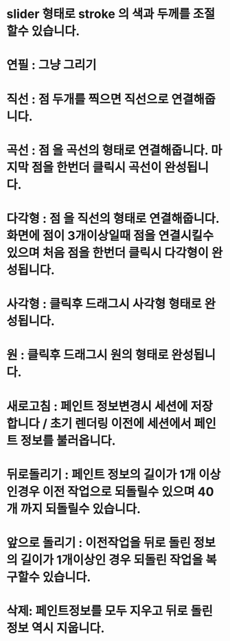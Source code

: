 # slider 형태로 stroke 의 색과 두께를 조절할수 있습니다.
#
# 연필 : 그냥 그리기
# 직선 : 점 두개를 찍으면 직선으로 연결해줍니다.
# 곡선 : 점 을 곡선의 형태로 연결해줍니다. 마지막 점을 한번더 클릭시 곡선이 완성됩니다.
# 다각형 : 점 을 직선의 형태로 연결해줍니다. 화면에 점이 3개이상일때 점을 연결시킬수 있으며 처음 점을 한번더 클릭시 다각형이 완성됩니다.
# 사각형 : 클릭후 드래그시 사각형 형태로 완성됩니다.
# 원 : 클릭후 드래그시 원의 형태로 완성됩니다.
#
# 새로고침 : 페인트 정보변경시 세션에 저장합니다 / 초기 렌더링 이전에 세션에서 페인트 정보를 불러옵니다.
# 뒤로돌리기 : 페인트 정보의 길이가 1개 이상인경우 이전 작업으로 되돌릴수 있으며 40개 까지 되돌릴수 있습니다.
# 앞으로 돌리기 : 이전작업을 뒤로 돌린 정보의 길이가 1개이상인 경우 되돌린 작업을 복구할수 있습니다.
# 삭제: 페인트정보를 모두 지우고 뒤로 돌린 정보 역시 지웁니다.
